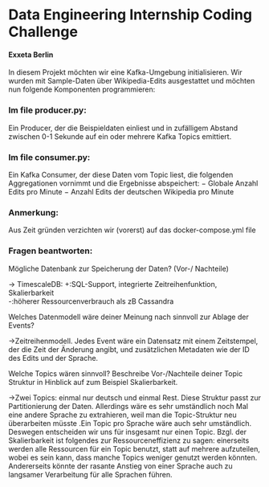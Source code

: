 # Data Engineering Internship Coding Challenge
#### Exxeta Berlin

In diesem Projekt möchten wir eine Kafka-Umgebung initialisieren.
Wir wurden mit Sample-Daten über Wikipedia-Edits ausgestattet und möchten nun folgende Komponenten programmieren:
### Im file producer.py:
Ein Producer, der die Beispieldaten einliest und in zufälligem Abstand zwischen
0-1 Sekunde auf ein oder mehrere Kafka Topics emittiert.

### Im file consumer.py:
Ein Kafka Consumer, der diese Daten vom Topic liest, die folgenden Aggregationen
vornimmt und die Ergebnisse abspeichert:
− Globale Anzahl Edits pro Minute
− Anzahl Edits der deutschen Wikipedia pro Minute

### Anmerkung:
Aus Zeit gründen verzichten wir (vorerst) auf das docker-compose.yml file


### Fragen beantworten:

Mögliche Datenbank zur Speicherung der Daten? (Vor-/ Nachteile)

-> TimescaleDB: 
+:SQL-Support, integrierte Zeitreihenfunktion, Skalierbarkeit  
-:höherer Ressourcenverbrauch als zB Cassandra

Welches Datenmodell wäre deiner Meinung nach sinnvoll zur Ablage der Events?

->Zeitreihenmodell. Jedes Event wäre ein Datensatz mit einem Zeitstempel, der die Zeit der Änderung angibt, und 
zusätzlichen Metadaten wie der ID des Edits und der Sprache. 
 
Welche Topics wären sinnvoll? Beschreibe Vor-/Nachteile deiner Topic Struktur in Hinblick
auf zum Beispiel Skalierbarkeit.

->Zwei Topics: einmal nur deutsch und einmal Rest. Diese Struktur passt zur Partitionierung der Daten. Allerdings wäre 
es sehr umständlich noch Mal eine andere Sprache zu extrahieren, weil man die Topic-Struktur neu überarbeiten müsste
.Ein Topic pro Sprache wäre auch sehr umständlich. Deswegen entscheiden wir uns für insgesamt nur einen Topic. Bzgl. der 
Skalierbarkeit ist folgendes zur Ressourceneffizienz zu sagen: einerseits werden alle Ressourcen für ein Topic benutzt, 
statt auf mehrere aufzuteilen, wobei es sein kann, dass manche Topics weniger genutzt werden könnten. Andererseits 
könnte der rasante Anstieg von einer Sprache auch zu langsamer Verarbeitung für alle Sprachen führen.
